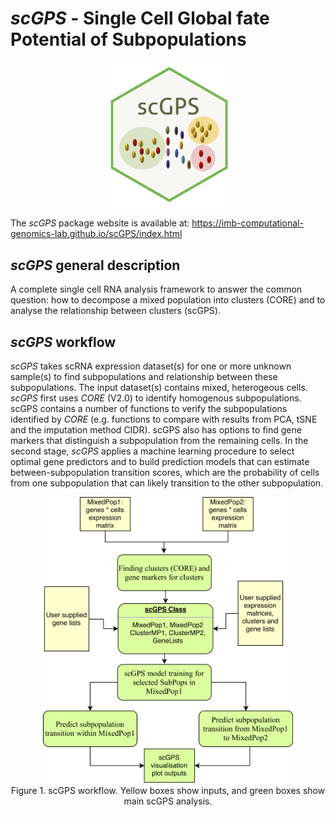 # _scGPS_ - Single Cell Global fate Potential of Subpopulations 
<p align="center">
	<img src="man/figures/scGPSlogo.png" width="200px">
</p>

The _scGPS_ package website is available at: https://imb-computational-genomics-lab.github.io/scGPS/index.html 

## _scGPS_ general description
A complete  single cell RNA analysis framework to answer the common question: how to decompose a mixed population into clusters (CORE) and to analyse the relationship between clusters (scGPS). 

## _scGPS_ workflow

_scGPS_ takes scRNA expression dataset(s) for one or more unknown sample(s) to find subpopulations and relationship between these subpopulations. The input dataset(s) contains mixed, heterogeous cells. _scGPS_ first uses _CORE_ (V2.0) to identify homogenous subpopulations. scGPS contains a number of functions to verify the subpopulations identified by _CORE_ (e.g. functions to compare with results from PCA, tSNE and the imputation method CIDR). scGPS also has options to find gene markers that distinguish a subpopulation from the remaining cells. In the second stage, _scGPS_ applies a machine learning procedure to select optimal gene predictors and to build prediction models that can estimate between-subpopulation transition scores, which are the probability of cells from one subpopulation that can likely transition to the other subpopulation.

 
<p align="center">
	<img src="man/figures/packagePlan.png" width="400px"> <br>
Figure 1. scGPS workflow. Yellow boxes show inputs, and green boxes show main scGPS analysis.  
</p>





